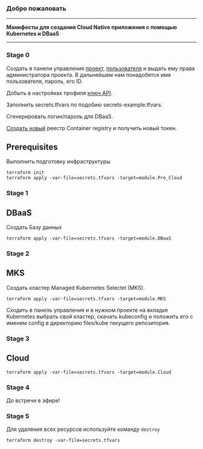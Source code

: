 ### Добро пожаловать

----

**Манифесты для создания Cloud Native приложения c помощью Kubernetes и DBaaS**

----

### Stage 0

Создать в панели управления [проект](https://docs.selectel.ru/cloud/servers/about/projects/#создать-проект), [пользователя](https://docs.selectel.ru/cloud/servers/about/projects/#добавить-пользователя-с-доступом-к-проекту) и выдать ему права администратора проекта.
В дальнейшем нам понадобятся имя пользователя, пароль, его ID.

Добыть в настройках профиля [ключ API](https://docs.selectel.ru/control-panel-actions/account/api-keys/).

Заполнить secrets.tfvars по подобию secrets-example.tfvars.

Сгенерировать логин/пароль для DBaaS.

[Создать новый](https://docs.selectel.ru/cloud/craas/quickstart/) реестр Container registry и получить новый токен.

## Prerequisites

Выполнить подготовку инфраструктуры

```
terraform init
terraform apply -var-file=secrets.tfvars -target=module.Pre_Cloud

```

### Stage 1

## DBaaS

Создать Базу данных

```
terraform apply -var-file=secrets.tfvars -target=module.DBaaS

```

### Stage 2

## MKS

Создать кластер Managed Kubernetes Selectel (MKS).

```
terraform apply -var-file=secrets.tfvars -target=module.MKS

```

Сходить в панель управления и в нужном проекте на вкладке Kubernetes выбрать свой кластер, скачать kubeconfig и положить его с именем config в директорию files/kube текущего репозитория.


### Stage 3

## Cloud

```
terraform apply -var-file=secrets.tfvars -target=module.Cloud

```

### Stage 4

До встречи в эфире!

### Stage 5

Для удаления всех ресурсов используйте команду `destroy`

```
terraform destroy -var-file=secrets.tfvars
```
